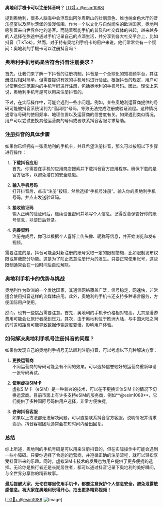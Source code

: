 **奥地利手機卡可以注册抖音吗？** [[TG💪+ @esim1088](https://t.me/s/esim1088)]

提到奥地利，很多人脑海中会浮现出阿尔卑斯山的壮丽景色、维也纳金色大厅的音乐盛宴以及萨尔茨堡的浪漫氛围。作为一个以文化与自然闻名的欧洲国家，奥地利吸引着来自世界各地的游客。而随着智能手机的普及和社交媒体的兴起，越来越多的人选择在旅途中通过手机记录自己的点滴生活，并分享到各大社交平台上，比如抖音（TikTok）。然而，对于持有奥地利手机卡的用户来说，他们常常会有一个疑问：奥地利的手機卡可以注册抖音吗？

### 奥地利手机号码是否符合抖音注册要求？

首先，让我们来了解一下抖音的注册机制。抖音是一个全球化的短视频平台，其注册过程相对简单，但需要提供有效的手机号码进行验证。根据抖音的规定，用户可以使用全球范围内的手机号码进行注册，包括奥地利的手机号码。因此，理论上来说，奥地利手机号是可以用来注册抖音的。

不过，在实际操作中，可能会遇到一些小问题。例如，某些奥地利运营商提供的号码可能被抖音系统误判为“高风险”号码，导致无法完成注册或验证流程。这种情况通常与号码的使用频率、地理位置以及运营商的信誉度有关。如果遇到类似情况，用户可以尝试更换其他运营商的号码或者联系抖音客服寻求帮助。

### 注册抖音的具体步骤

如果你已经拥有一张奥地利的手机卡，并且希望注册抖音，那么可以按照以下步骤进行操作：

1. **下载抖音应用**  
   首先，你需要在手机的应用商店搜索并下载抖音官方应用程序。确保下载的是官方版本，以避免潜在的安全隐患。

2. **输入手机号码**  
   打开抖音后，点击“注册”按钮，然后选择“手机号注册”。输入你的奥地利手机号码，并点击发送验证码。

3. **接收验证码**  
   输入正确的验证码后，继续设置密码并填写个人信息。记得妥善保管好你的账号信息，以便日后登录。

4. **完善资料**  
   注册完成后，你可以根据个人喜好上传头像、昵称等信息，并开始浏览和发布视频。

需要注意的是，抖音可能会对新注册的账号采取一定的限制措施，比如限制发布权限或屏蔽部分功能。这是为了防止恶意注册行为的发生。只要正常使用账号，这些限制通常会在一段时间后自动解除。

### 奥地利手机卡的优势与挑战

奥地利作为欧洲的一个发达国家，其通信网络覆盖广泛，信号稳定，网速快，非常适合使用抖音这样的流媒体应用。此外，奥地利的手机卡还支持多种语言服务，方便国际用户使用。

然而，也有一些挑战需要注意。首先，奥地利的手机卡价格相对较高，尤其是漫游费用可能会让旅行者感到压力。其次，由于奥地利位于欧洲大陆，与中国大陆之间的时差和距离可能导致数据传输速度变慢，影响用户体验。

### 如何解决奥地利手机号注册抖音的问题？

如果你发现自己的奥地利手机号无法顺利注册抖音，可以考虑以下几种解决方案：

1. **更换运营商**  
   不同运营商的号码可能会有不同的效果。可以选择信誉较好的运营商重新申请一张号码再试。

2. **使用虚拟SIM卡**  
   虚拟SIM卡（eSIM）是一种新兴的技术，可以在不更换实体SIM卡的情况下切换运营商。目前市面上有许多支持eSIM的服务商，例如**@esim1088**，它们提供了多种国际号码供用户选择，非常方便快捷。

3. **咨询抖音客服**  
   如果以上方法都无法解决问题，可以直接联系抖音官方客服，说明情况并请求协助。抖音客服团队通常会在短时间内给出回复。

### 总结

综上所述，奥地利的手机号码是可以用来注册抖音的，但在实际操作中可能会遇到一些小障碍。只要你选择了合适的运营商，并遵循正确的注册流程，就可以轻松享受抖音带来的乐趣。同时，虚拟SIM卡技术的发展也为用户提供了更多便捷的选择。无论你是旅行者还是长期居住者，都可以通过抖音记录下奥地利的美好瞬间，与全世界分享你的精彩故事。

**最后提醒大家，无论在哪里使用手机卡，都要注意保护个人信息安全，避免泄露敏感信息。祝大家在奥地利玩得开心，拍出更多精彩视频！**

[[TG💪+ @esim1088](https://t.me/s/esim1088) ![Image](https://i.postimg.cc/4NQfJmqS/Snipaste-2025-05-13-00-14-12.png)]
